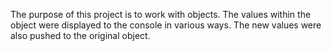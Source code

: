 The purpose of this project is to work with objects. The values within the object were displayed to the console in various ways.
The new values were also pushed to the original object.

